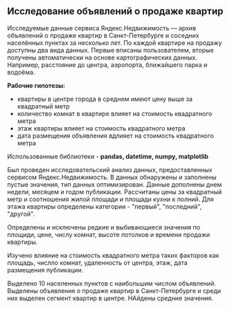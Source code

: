 ## Исследование объявлений о продаже квартир

Исследуемые данные сервиса Яндекс.Недвижимость — архив объявлений о продаже квартир в Санкт-Петербурге и соседних населённых пунктах за несколько лет. По каждой квартире на продажу доступны два вида данных. Первые вписаны пользователем, вторые получены автоматически на основе картографических данных. Например, расстояние до центра, аэропорта, ближайшего парка и водоёма.

**Рабочие гипотезы:**

- квартиры в центре города в среднем имеют цену выше за квадратный метр
- количество комнат в квартире влияет на стоимость квадратного метра
- этаж квартиры влияет на стоимость квадратного метра
- дата размещения объявления вдлияет на стоимость квадратного метра

Использованные библиотеки - **pandas, datetime, numpy, matplotlib**

Был проведен исследовательский анализ данных, предоставленных сервисом Яндекс.Недвижимость. В данных обнаружены и заполнены пустые значения, тип данных оптимизирован. Данные дополнены днем недели, месяцем и годом публикации. Рассчитаны цены за квадратный метр и соотношения жилой площади и площади кухни к полний. Для этажа квартиры определены категории - "первый", "последний", "другой".

Определены и исключены редкие и выбивающиеся значения по площиди, цене, числу комнат, высоте потолков и времени продажи квартиры.

Изучено влияние на стоимость квадратного метра таких факторов как площадь, числло комнат, удаленность от центра, этаж, дата размещения публикации.

Выделено 10 населенных пунктов с наибольшим числом объявлений. Выделены объявления о продаже квартир в Санкт-Петербурге и среди них выделен сегмент квартир в центре. НАйдены средние значения. 
